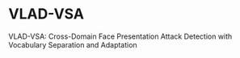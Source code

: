 # VLAD-VSA
VLAD-VSA: Cross-Domain Face Presentation Attack Detection with Vocabulary Separation and Adaptation
